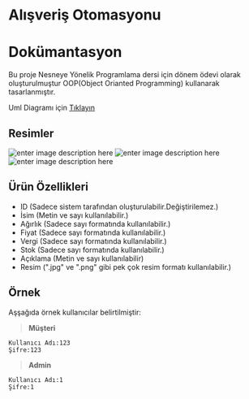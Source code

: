 
# Alışveriş Otomasyonu


Dokümantasyon
====

Bu proje Nesneye Yönelik Programlama dersi için dönem ödevi olarak oluşturulmuştur OOP(Object Orianted Programming) kullanarak tasarlanmıştır.

Uml Diagramı için [Tıklayın](https://drive.google.com/open?id=1G98I9LLKH1wXDCqx0D3Yb9qloT_HoEFOjDGnSms8Sgw)

Resimler
-----

![enter image description here](https://github.com/volkankahraman/NYP-Donem-Projesi/blob/master/Proje_Resimler/Screenshot_73.png)
![enter image description here](https://github.com/volkankahraman/NYP-Donem-Projesi/blob/master/Proje_Resimler/Screenshot_77.png)
![enter image description here](https://github.com/volkankahraman/NYP-Donem-Projesi/blob/master/Proje_Resimler/Screenshot_1.png)

Ürün Özellikleri
-----

 - ID (Sadece sistem tarafından oluşturulabilir.Değiştirilemez.)
 - İsim (Metin ve sayı kullanılabilir.)
 - Ağırlık (Sadece sayı formatında kullanılabilir.)
 - Fiyat (Sadece sayı formatında kullanılabilir.)
 - Vergi (Sadece sayı formatında kullanılabilir.)
 - Stok (Sadece sayı formatında kullanılabilir.)
 - Açıklama (Metin ve sayı kullanılabilir)
 - Resim (".jpg" ve ".png" gibi pek çok resim formatı kullanılabilir.)

Örnek
-------

Aşşağıda örnek kullanıcılar belirtilmiştir:

> **Müşteri**

    Kullanıcı Adı:123
    Şifre:123
    

> **Admin**

    Kullanıcı Adı:1
    Şifre:1
